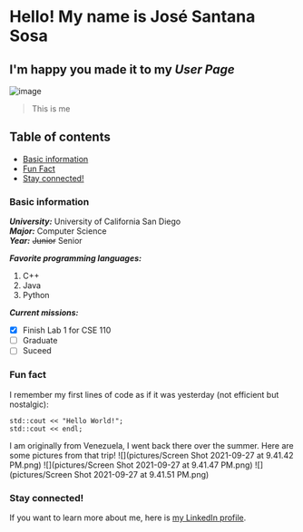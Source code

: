 # Hello! My name is **José Santana Sosa**
## I'm happy you made it to my *User Page*

![image](https://media-exp1.licdn.com/dms/image/C5603AQGhBNM_dU4R8w/profile-displayphoto-shrink_400_400/0/1602271803346?e=1638403200&v=beta&t=AGVEIm7WYKbDUnfH1ruYza9wX3YyLDaT1xtCyACQrb8)
> This is me

## Table of contents
- [Basic information](https://jvsantanasosa.github.io/CSE110/#basic-information)
- [Fun Fact](https://jvsantanasosa.github.io/CSE110/#fun-fact)
- [Stay connected!](https://jvsantanasosa.github.io/CSE110/#stay-connected)

### Basic information
***University:*** University of California San Diego\
***Major:*** Computer Science\
***Year:*** ~~Junior~~ Senior

***Favorite programming languages:*** 
1. C++
2. Java
3. Python

***Current missions:***
- [x] Finish Lab 1 for CSE 110
- [ ] Graduate
- [ ] Suceed

### Fun fact
I remember my first lines of code as if it was yesterday (not efficient but nostalgic):
```
std::cout << "Hello World!";
std::cout << endl;
```
I am originally from Venezuela, I went back there over the summer. Here are some pictures from that trip!
![](pictures/Screen Shot 2021-09-27 at 9.41.42 PM.png)
![](pictures/Screen Shot 2021-09-27 at 9.41.47 PM.png)
![](pictures/Screen Shot 2021-09-27 at 9.41.51 PM.png)

### Stay connected!
If you want to learn more about me, here is [my LinkedIn profile](https://www.linkedin.com/in/josevictorsantana/).


